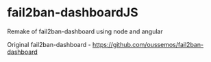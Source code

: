 fail2ban-dashboardJS
====================

Remake of fail2ban-dashboard using node and angular

Original fail2ban-dashboard - https://github.com/oussemos/fail2ban-dashboard
